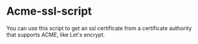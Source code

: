 # Acme-ssl-script

You can use this script to get an ssl certificate from a certificate authority that supports ACME, like Let's encrypt.
